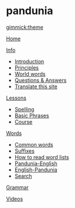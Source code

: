 # pandunia
[gimmick:theme](readable)

[Home](index.md)

[Info]()

  * [Introduction](dunia_pijin.md)
  * [Principles](filsofi.md)
  * [World words](loga.md)
  * [Questions & Answers](kia_i_dap.md)
  * [Translate this site](baxa_do_baxa.md)

[Lessons]()

  * [Spelling](abc.md)
  * [Basic Phrases](jumla.md)
  * [Course](darse.md)

[Words]()

  * [Common words](putong_loga.md)
  * [Suffixes](suffixes.md)
  * [How to read word lists](howto.md)
  * [Pandunia-English](pandunia-english.md)
  * [English-Pandunia](english-pandunia.md)
  * [Search](tiddly.html)

[Grammar](baxa_kanun.md)

[Videos](../pandunia/video.md)


